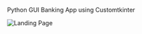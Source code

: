 Python GUI Banking App using Customtkinter

![Landing Page](https://github.com/monehi-t/GUI_Banking_App/assets/20736908/ffb66b45-077c-418c-87dc-bd645375c54b)

